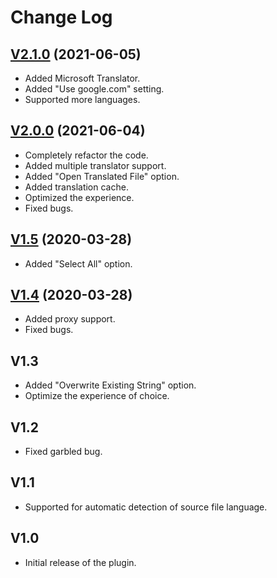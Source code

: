 # Change Log

## [V2.1.0](https://github.com/Airsaid/AndroidLocalizePlugin/releases/tag/v2.1.0) (2021-06-05)
- Added Microsoft Translator.
- Added "Use google.com" setting.
- Supported more languages.

## [V2.0.0](https://github.com/Airsaid/AndroidLocalizePlugin/releases/tag/v2.0.0) (2021-06-04)
- Completely refactor the code.
- Added multiple translator support.
- Added "Open Translated File" option.
- Added translation cache.
- Optimized the experience.
- Fixed bugs.

## [V1.5](https://github.com/Airsaid/AndroidLocalizePlugin/releases/tag/v1.5) (2020-03-28)
- Added "Select All" option.

## [V1.4](https://github.com/Airsaid/AndroidLocalizePlugin/releases/tag/v1.4) (2020-03-28)
- Added proxy support.
- Fixed bugs.

## V1.3
- Added "Overwrite Existing String" option.
- Optimize the experience of choice.

## V1.2
- Fixed garbled bug.

## V1.1
- Supported for automatic detection of source file language.

## V1.0
- Initial release of the plugin.
